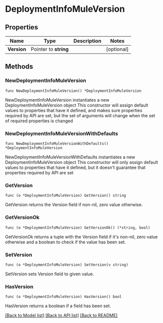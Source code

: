 # DeploymentInfoMuleVersion

## Properties

Name | Type | Description | Notes
------------ | ------------- | ------------- | -------------
**Version** | Pointer to **string** |  | [optional] 

## Methods

### NewDeploymentInfoMuleVersion

`func NewDeploymentInfoMuleVersion() *DeploymentInfoMuleVersion`

NewDeploymentInfoMuleVersion instantiates a new DeploymentInfoMuleVersion object
This constructor will assign default values to properties that have it defined,
and makes sure properties required by API are set, but the set of arguments
will change when the set of required properties is changed

### NewDeploymentInfoMuleVersionWithDefaults

`func NewDeploymentInfoMuleVersionWithDefaults() *DeploymentInfoMuleVersion`

NewDeploymentInfoMuleVersionWithDefaults instantiates a new DeploymentInfoMuleVersion object
This constructor will only assign default values to properties that have it defined,
but it doesn't guarantee that properties required by API are set

### GetVersion

`func (o *DeploymentInfoMuleVersion) GetVersion() string`

GetVersion returns the Version field if non-nil, zero value otherwise.

### GetVersionOk

`func (o *DeploymentInfoMuleVersion) GetVersionOk() (*string, bool)`

GetVersionOk returns a tuple with the Version field if it's non-nil, zero value otherwise
and a boolean to check if the value has been set.

### SetVersion

`func (o *DeploymentInfoMuleVersion) SetVersion(v string)`

SetVersion sets Version field to given value.

### HasVersion

`func (o *DeploymentInfoMuleVersion) HasVersion() bool`

HasVersion returns a boolean if a field has been set.


[[Back to Model list]](../README.md#documentation-for-models) [[Back to API list]](../README.md#documentation-for-api-endpoints) [[Back to README]](../README.md)



